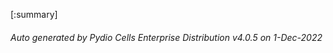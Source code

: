 






[:summary]

###### Auto generated by Pydio Cells Enterprise Distribution v4.0.5 on 1-Dec-2022
